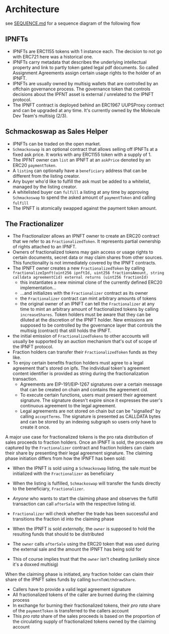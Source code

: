# Architecture

see [SEQUENCE.md](../SEQUENCE.md) for a sequence diagram of the following flow

## IPNFTs

- IPNFTs are ERC1155 tokens with 1 instance each. The decision to not go with ERC721 here was a historical one.
- IPNFTs carry metadata that describes the underlying intellectual property and link to partly token gated legal pdf documents. So called Assignment Agreements assign certain usage rights to the holder of an IPNFT.
- IPNFTs are usually owned by multisig wallets that are controlled by an offchain governance process. The governance token that controls decisions about the IPFNT asset is external / unrelated to the IPNFT protocol.
- The IPNFT contract is deployed behind an ERC1967 UUPSProxy contract and can be upgraded at any time. It's currently owned by the Molecule Dev Team's multisig (2/3).

## Schmackoswap as Sales Helper

- IPNFTs can be traded on the open market.
- `Schmackoswap` is an optional contract that allows selling off IPNFTs at a fixed ask price. It works with any ERC1155 token with a supply of 1.
- The IPFNT owner can `list` an IPNFT at an `askPrice` denoted by an ERC20 `paymentToken`.
- A `listing` can optionally have a `beneficiary` address that can be different from the listing creator.
- Any buyer who'd like to fulfill the ask must be added to a whitelist, managed by the listing creator.
- A whitelisted buyer can `fulfill` a listing at any time by approving `Schmackoswap` to spend the asked amount of `paymentToken` and calling `fulfill`
- The IPNFT is atomically swapped against the payment token amount.

## The Fractionalizer

- The Fractionalizer allows an IPNFT owner to create an ERC20 contract that we refer to as `FractionalizedToken`. It represents partial ownership of rights attached to an IPNFT.
- Owners of fractionalized tokens may gain access or usage rights to certain documents, secret data or may claim shares from other sources. This functionality is not immediately covered by the IPNFT contracts.
- The IPNFT owner creates a new `FractionalizedToken` by calling `fractionalizeIpnft(uint256 ipnftId, uint256 fractionsAmount, string calldata agreementCid) external returns (uint256 fractionId)`
  - this instantiates a new minimal clone of the currently defined ERC20 implementation...
  - ...and initializes with the `Fractionalizer` contract as its owner
  - the `Fractionalizer` contract can mint arbitrary amounts of tokens
  - the original owner of an IPNFT can tell the `Fractionalizer` at any time to mint an arbitrary amount of fractionalized tokens by calling `increaseShares`. Token holders must be aware that they can be diluted at the discretion of the IPNFT holder. New emissions are supposed to be controlled by the governance layer that controls the multisig (contract) that still holds the IPNFT.
- the initial emission of `FractionalizedTokens` to other accounts will usually be supported by an auction mechanism that's out of scope of the IPNFT protocol.
- Fraction holders can transfer their `FractionalizedToken` funds as they like.
- To enjoy certain benefits fraction holders must agree to a legal agreement that's stored on ipfs. The individual token's agreement content identifier is provided as string during the fractionalization transaction.
  - Agreements are EIP-191/EIP-1267 signatures over a certain message that can be created on chain and contains the agreement cid.
  - To execute certain functions, users must present their agreement signature. The signature doesn't expire since it expresses the user's continuous agreement to the legal agreement.
  - Legal agreements are not stored on chain but can be "signalled" by calling `acceptTerms`. The signature is presented as CALLDATA bytes and can be stored by an indexing subgraph so users only have to create it once.

A major use case for fractionalized tokens is the pro rata distribution of sales proceeds to fraction holders. Once an IPNFT is sold, the proceeds are captured by the `Fractionalizer` contract and fraction holders can claim their share by presenting their legal agreement signature. The claiming phase initiation differs from how the IPNFT has been sold:

- When the IPNFT is sold using a `Schmackoswap` listing, the sale _must_ be initialized with the `Fractionalizer` as beneficiary
- When the listing is fulfilled, `Schmackoswap` will transfer the funds directly to the beneficiary, `Fractionalizer`.
- _Anyone_ who wants to start the claiming phase and observes the fulfill transaction can call `afterSale` with the respective listing id.
- `Fractionalizer` will check whether the trade has been successful and transitions the fraction id into the claiming phase

- When the IPNFT is sold _externally_, the `owner` is supposed to hold the resulting funds that should to be distributed
- The `owner` calls `afterSale` using the ERC20 token that was used during the external sale and the amount the IPNFT has being sold for
- This of course implies trust that the `owner` isn't cheating (unlikely since it's a doxxed multisig)

When the claiming phase is initiated, any fraction holder can claim their share of the IPNFT sales funds by calling `burnToWithdrawShare`.

- Callers have to provide a valid legal agreement signature
- All fractionalized tokens of the caller are burned during the claiming process
- In exchange for burning their fractionalized tokens, their _pro rata_ share of the `paymentToken` is transferred to the callers account
- This _pro rata_ share of the sales proceeds is based on the proportion of the circulating supply of fractionalized tokens owned by the claiming account
